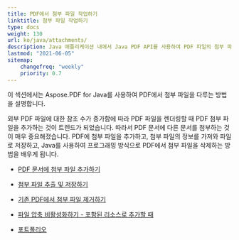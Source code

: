 ```yaml
---
title: PDF에서 첨부 파일 작업하기
linktitle: 첨부 파일 작업하기
type: docs
weight: 130
url: ko/java/attachments/
description: Java 애플리케이션 내에서 Java PDF API를 사용하여 PDF 파일의 첨부 파일에 접근하고 추가 및 제거하는 방법을 알아보세요. Java 코드 샘플을 포함한 완벽한 가이드입니다.
lastmod: "2021-06-05"
sitemap:
    changefreq: "weekly"
    priority: 0.7
---
```


이 섹션에서는 Aspose.PDF for Java를 사용하여 PDF에서 첨부 파일을 다루는 방법을 설명합니다.

외부 PDF 파일에 대한 참조 수가 증가함에 따라 PDF 파일을 렌더링할 때 PDF 첨부 파일을 추가하는 것이 트렌드가 되었습니다. 따라서 PDF 문서에 다른 문서를 첨부하는 것이 매우 중요해졌습니다. PDF에 첨부 파일을 추가하고, 첨부 파일의 정보를 가져와 파일로 저장하고, Java를 사용하여 프로그래밍 방식으로 PDF에서 첨부 파일을 삭제하는 방법을 배우게 됩니다.

- [PDF 문서에 첨부 파일 추가하기](/pdf/java/add-attachment-to-pdf-document/)
- [첨부 파일 추출 및 저장하기](/pdf/java/extract-and-save-an-attachment/)

- [기존 PDF에서 첨부 파일 제거하기](/pdf/java/removing-attachment-from-an-existing-pdf/)
- [파일 압축 비활성화하기 - 포함된 리소스로 추가할 때](/pdf/java/disable-files-compression-when-adding-as-embedded-resources/)
- [포트폴리오](/pdf/java/portfolio/)